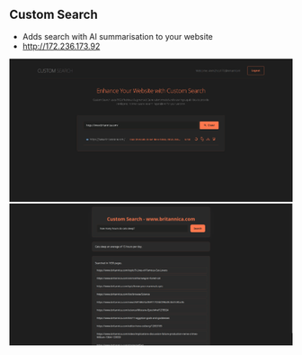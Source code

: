 ## Custom Search

- Adds search with AI summarisation to your website
- http://172.236.173.92

![home page](https://github.com/sriramk1n1/custom_search_engine/blob/main/screenshots/2024-10-28_15-07.png)
![search page](https://github.com/sriramk1n1/custom_search_engine/blob/main/screenshots/2024-10-28_15-08.png)
